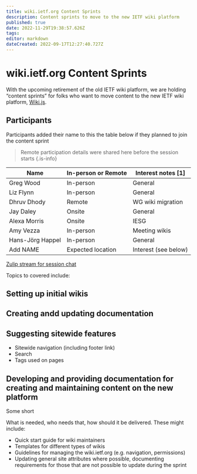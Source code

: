 ```yaml
---
title: wiki.ietf.org Content Sprints
description: Content sprints to move to the new IETF wiki platform
published: true
date: 2022-11-29T19:38:57.626Z
tags: 
editor: markdown
dateCreated: 2022-09-17T12:27:40.727Z
---
```


# wiki.ietf.org Content Sprints
With the upcoming retirement of the old IETF wiki platform, we are holding “content sprints” for folks who want to move content to the new IETF wiki platform, [Wiki.js](https://js.wiki).

## Participants
Participants added their name to this the table below if they planned to join the content sprint

>  Remote participation details were shared here before the session starts {.is-info}

| Name        | In-person or Remote | Interest notes [1] |
| ----------- | ----------- | ----------- |
| Greg Wood   | In-person   | General       |
| Liz Flynn   | In-person   | General    |
| Dhruv Dhody | Remote | WG wiki migration |
| Jay Daley | Onsite | General |
| Alexa Morris | Onsite | IESG |
| Amy Vezza | In-person | Meeting wikis |
| Hans-Jörg Happel | In-person | General |
| Add NAME  | Expected location | Interest (see below) |

[Zulip stream for session chat](https://zulip.ietf.org/#narrow/stream/352-wiki-ietf-org)


Topics to covered include:

## Setting up initial wikis

## Creating andd updating documentation 

## Suggesting sitewide features
* Sitewide navigation (including footer link)
* Search
* Tags used on pages

## Developing and providing documentation for creating and maintaining content on the new platform

Some short

What is needed, who needs that, how should it be delivered. These might include:

* Quick start guide for wiki maintainers
* Templates for different types of wikis
* Guidelines for managing the wiki.ietf.org (e.g. navigation, permissions)
* Updating general site attributes where possible, documenting requirements for those that are not possible to update during the sprint